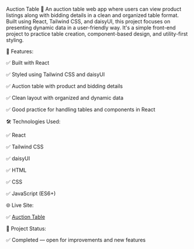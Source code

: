 Auction Table 🛒
An auction table web app where users can view product listings along with bidding details in a clean and organized table format. Built using React, Tailwind CSS, and daisyUI, this project focuses on presenting dynamic data in a user-friendly way. It's a simple front-end project to practice table creation, component-based design, and utility-first styling.

🚀 Features:

✅ Built with React

✅ Styled using Tailwind CSS and daisyUI

✅ Auction table with product and bidding details

✅ Clean layout with organized and dynamic data

✅ Good practice for handling tables and components in React

🛠️ Technologies Used:

✅ React

✅ Tailwind CSS

✅ daisyUI

✅ HTML

✅ CSS

✅ JavaScript (ES6+)

🌐 Live Site:

✅ [Auction Table](https://auction-table-001.netlify.app/)

📂 Project Status:

✅ Completed — open for improvements and new features